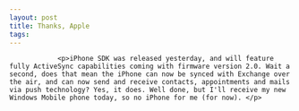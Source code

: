 ```yaml
---
layout: post
title: Thanks, Apple
tags:
---
```



                <p>iPhone SDK was released yesterday, and will feature fully ActiveSync capabilities coming with firmware version 2.0. Wait a second, does that mean the iPhone can now be synced with Exchange over the air, and can now send and receive contacts, appointments and mails via push technology? Yes, it does. Well done, but I'll receive my new Windows Mobile phone today, so no iPhone for me (for now). </p>
